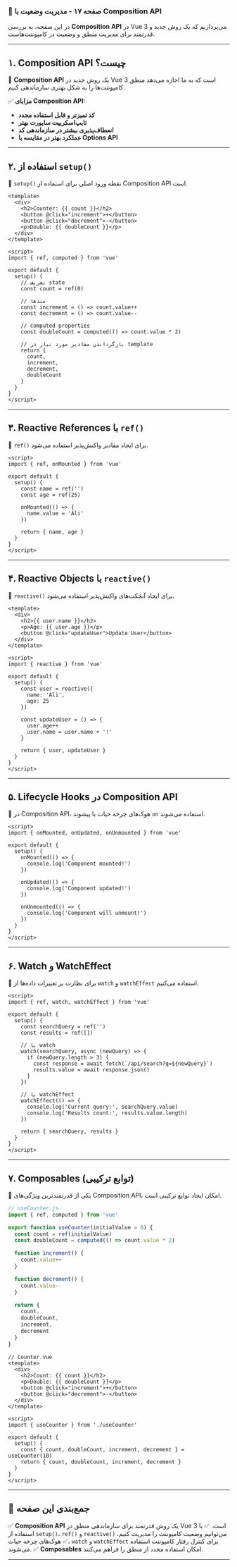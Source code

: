 ### **📌 صفحه ۱۷ - مدیریت وضعیت با Composition API**

در این صفحه، به بررسی **Composition API** در Vue 3 می‌پردازیم که یک روش جدید و قدرتمند برای مدیریت منطق و وضعیت در کامپوننت‌هاست.

---

## **۱. Composition API چیست؟**

📌 **Composition API** یک روش جدید در Vue 3 است که به ما اجازه می‌دهد منطق کامپوننت‌ها را به شکل بهتری سازماندهی کنیم.

✅ **مزایای Composition API:**
- **کد تمیزتر و قابل استفاده مجدد**
- **تایپ‌اسکریپت ساپورت بهتر**
- **انعطاف‌پذیری بیشتر در سازماندهی کد**
- **عملکرد بهتر در مقایسه با Options API**

---

## **۲. استفاده از `setup()`**

📌 `setup()` نقطه ورود اصلی برای استفاده از Composition API است.

```vue
<template>
  <div>
    <h2>Counter: {{ count }}</h2>
    <button @click="increment">+</button>
    <button @click="decrement">-</button>
    <p>Double: {{ doubleCount }}</p>
  </div>
</template>

<script>
import { ref, computed } from 'vue'

export default {
  setup() {
    // تعریف state
    const count = ref(0)

    // متدها
    const increment = () => count.value++
    const decrement = () => count.value--

    // computed properties
    const doubleCount = computed(() => count.value * 2)

    // بازگرداندن مقادیر مورد نیاز در template
    return {
      count,
      increment,
      decrement,
      doubleCount
    }
  }
}
</script>
```

---

## **۳. Reactive References با `ref()`**

📌 `ref()` برای ایجاد مقادیر واکنش‌پذیر استفاده می‌شود.

```vue
<script>
import { ref, onMounted } from 'vue'

export default {
  setup() {
    const name = ref('')
    const age = ref(25)

    onMounted(() => {
      name.value = 'Ali'
    })

    return { name, age }
  }
}
</script>
```

---

## **۴. Reactive Objects با `reactive()`**

📌 `reactive()` برای ایجاد آبجکت‌های واکنش‌پذیر استفاده می‌شود.

```vue
<template>
  <div>
    <h2>{{ user.name }}</h2>
    <p>Age: {{ user.age }}</p>
    <button @click="updateUser">Update User</button>
  </div>
</template>

<script>
import { reactive } from 'vue'

export default {
  setup() {
    const user = reactive({
      name: 'Ali',
      age: 25
    })

    const updateUser = () => {
      user.age++
      user.name = user.name + '!'
    }

    return { user, updateUser }
  }
}
</script>
```

---

## **۵. Lifecycle Hooks در Composition API**

📌 در Composition API، هوک‌های چرخه حیات با پیشوند `on` استفاده می‌شوند.

```vue
<script>
import { onMounted, onUpdated, onUnmounted } from 'vue'

export default {
  setup() {
    onMounted(() => {
      console.log('Component mounted!')
    })

    onUpdated(() => {
      console.log('Component updated!')
    })

    onUnmounted(() => {
      console.log('Component will unmount!')
    })
  }
}
</script>
```

---

## **۶. Watch و WatchEffect**

📌 برای نظارت بر تغییرات داده‌ها از `watch` و `watchEffect` استفاده می‌کنیم.

```vue
<script>
import { ref, watch, watchEffect } from 'vue'

export default {
  setup() {
    const searchQuery = ref('')
    const results = ref([])

    // با watch
    watch(searchQuery, async (newQuery) => {
      if (newQuery.length > 3) {
        const response = await fetch(`/api/search?q=${newQuery}`)
        results.value = await response.json()
      }
    })

    // با watchEffect
    watchEffect(() => {
      console.log('Current query:', searchQuery.value)
      console.log('Results count:', results.value.length)
    })

    return { searchQuery, results }
  }
}
</script>
```

---

## **۷. Composables (توابع ترکیبی)**

📌 یکی از قدرتمندترین ویژگی‌های Composition API، امکان ایجاد توابع ترکیبی است.

```js
// useCounter.js
import { ref, computed } from 'vue'

export function useCounter(initialValue = 0) {
  const count = ref(initialValue)
  const doubleCount = computed(() => count.value * 2)

  function increment() {
    count.value++
  }

  function decrement() {
    count.value--
  }

  return {
    count,
    doubleCount,
    increment,
    decrement
  }
}
```

```vue
// Counter.vue
<template>
  <div>
    <h2>Count: {{ count }}</h2>
    <p>Double: {{ doubleCount }}</p>
    <button @click="increment">+</button>
    <button @click="decrement">-</button>
  </div>
</template>

<script>
import { useCounter } from './useCounter'

export default {
  setup() {
    const { count, doubleCount, increment, decrement } = useCounter(10)
    return { count, doubleCount, increment, decrement }
  }
}
</script>
```

---

## **📌 جمع‌بندی این صفحه**

✅ **Composition API** یک روش قدرتمند برای سازماندهی منطق در Vue 3 است.
✅ با استفاده از `setup()`، `ref()` و `reactive()` می‌توانیم وضعیت کامپوننت را مدیریت کنیم.
✅ هوک‌های چرخه حیات، `watch` و `watchEffect` برای کنترل رفتار کامپوننت استفاده می‌شوند.
✅ **Composables** امکان استفاده مجدد از منطق را فراهم می‌کنند.

---
